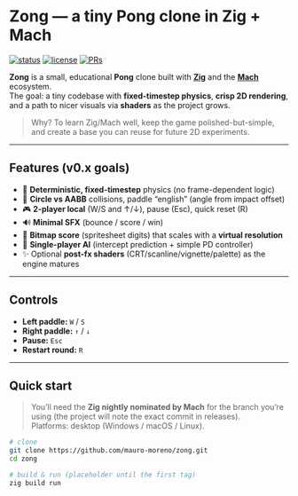 # Zong — a tiny Pong clone in Zig + Mach

[![status](https://img.shields.io/badge/status-WIP-purple.svg)](#)
[![license](https://img.shields.io/badge/license-MIT-green.svg)](#license)
[![PRs](https://img.shields.io/badge/PRs-welcome-brightgreen.svg)](#contributing)

**Zong** is a small, educational **Pong** clone built with **[Zig](https://ziglang.org/)** and the **[Mach](https://github.com/hexops/mach)** ecosystem.  
The goal: a tiny codebase with **fixed-timestep physics**, **crisp 2D rendering**, and a path to nicer visuals via **shaders** as the project grows.

> Why? To learn Zig/Mach well, keep the game polished-but-simple, and create a base you can reuse for future 2D experiments.

---

## Features (v0.x goals)

- 🎯 **Deterministic, fixed-timestep** physics (no frame-dependent logic)
- 🧱 **Circle vs AABB** collisions, paddle “english” (angle from impact offset)
- 🎮 **2-player local** (W/S and ↑/↓), pause (Esc), quick reset (R)
- 🔊 **Minimal SFX** (bounce / score / win)
- 🔢 **Bitmap score** (spritesheet digits) that scales with a **virtual resolution**
- 🤖 **Single-player AI** (intercept prediction + simple PD controller)
- ✨ Optional **post-fx shaders** (CRT/scanline/vignette/palette) as the engine matures

---

## Controls

- **Left paddle:** `W` / `S`  
- **Right paddle:** `↑` / `↓`  
- **Pause:** `Esc`  
- **Restart round:** `R`

---

## Quick start

> You’ll need the **Zig nightly nominated by Mach** for the branch you’re using (the project will note the exact commit in releases).  
> Platforms: desktop (Windows / macOS / Linux).

```bash
# clone
git clone https://github.com/mauro-moreno/zong.git
cd zong

# build & run (placeholder until the first tag)
zig build run
```

